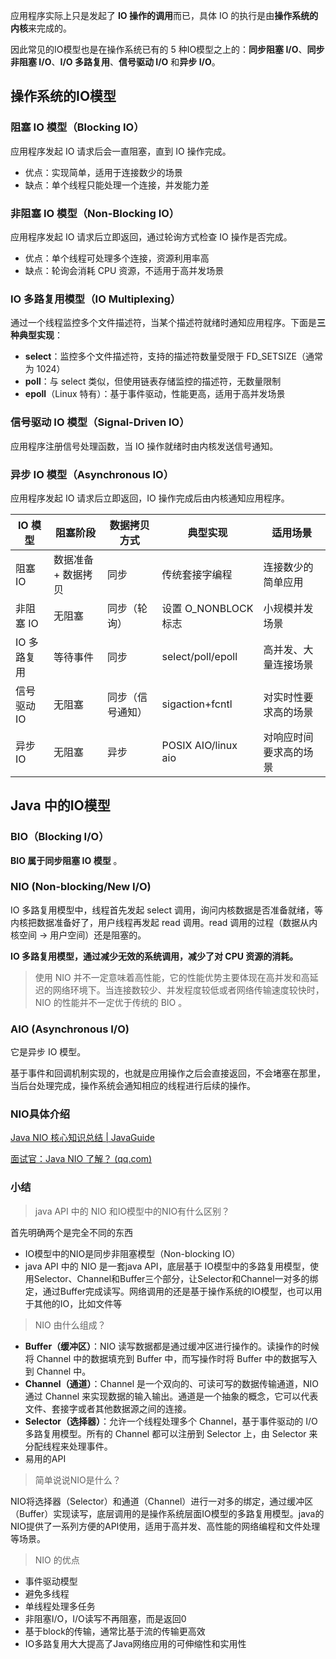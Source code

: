 应用程序实际上只是发起了 **IO 操作的调用**而已，具体 IO 的执行是由**操作系统的内核**来完成的。

因此常见的IO模型也是在操作系统已有的 5 种IO模型之上的：**同步阻塞 I/O**、**同步非阻塞 I/O**、**I/O 多路复用**、**信号驱动 I/O** 和**异步 I/O**。
## 操作系统的IO模型
### 阻塞 IO 模型（Blocking IO）
应用程序发起 IO 请求后会一直阻塞，直到 IO 操作完成。
- 优点：实现简单，适用于连接数少的场景
- 缺点：单个线程只能处理一个连接，并发能力差
### 非阻塞 IO 模型（Non-Blocking IO）
应用程序发起 IO 请求后立即返回，通过轮询方式检查 IO 操作是否完成。
- 优点：单个线程可处理多个连接，资源利用率高
- 缺点：轮询会消耗 CPU 资源，不适用于高并发场景
### IO 多路复用模型（IO Multiplexing）
通过一个线程监控多个文件描述符，当某个描述符就绪时通知应用程序。下面是**三种典型实现**：
- **select**：监控多个文件描述符，支持的描述符数量受限于 FD_SETSIZE（通常为 1024）
- **poll**：与 select 类似，但使用链表存储监控的描述符，无数量限制
- **epoll**（Linux 特有）：基于事件驱动，性能更高，适用于高并发场景

### 信号驱动 IO 模型（Signal-Driven IO）

应用程序注册信号处理函数，当 IO 操作就绪时由内核发送信号通知。
### 异步 IO 模型（Asynchronous IO）
应用程序发起 IO 请求后立即返回，IO 操作完成后由内核通知应用程序。

| IO 模型   | 阻塞阶段        | 数据拷贝方式   | 典型实现                | 适用场景        |
| ------- | ----------- | -------- | ------------------- | ----------- |
| 阻塞 IO   | 数据准备 + 数据拷贝 | 同步       | 传统套接字编程             | 连接数少的简单应用   |
| 非阻塞 IO  | 无阻塞         | 同步（轮询）   | 设置 O_NONBLOCK 标志    | 小规模并发场景     |
| IO 多路复用 | 等待事件        | 同步       | select/poll/epoll   | 高并发、大量连接场景  |
| 信号驱动 IO | 无阻塞         | 同步（信号通知） | sigaction+fcntl     | 对实时性要求高的场景  |
| 异步 IO   | 无阻塞         | 异步       | POSIX AIO/linux aio | 对响应时间要求高的场景 |
## Java 中的IO模型
### BIO（Blocking I/O）
**BIO 属于同步阻塞 IO 模型** 。
### NIO (Non-blocking/New I/O)
IO 多路复用模型中，线程首先发起 select 调用，询问内核数据是否准备就绪，等内核把数据准备好了，用户线程再发起 read 调用。read 调用的过程（数据从内核空间 -> 用户空间）还是阻塞的。

**IO 多路复用模型，通过减少无效的系统调用，减少了对 CPU 资源的消耗。**

> 使用 NIO 并不一定意味着高性能，它的性能优势主要体现在高并发和高延迟的网络环境下。当连接数较少、并发程度较低或者网络传输速度较快时，NIO 的性能并不一定优于传统的 BIO 。

### AIO (Asynchronous I/O)
它是异步 IO 模型。

基于事件和回调机制实现的，也就是应用操作之后会直接返回，不会堵塞在那里，当后台处理完成，操作系统会通知相应的线程进行后续的操作。

### NIO具体介绍
[Java NIO 核心知识总结 | JavaGuide](https://javaguide.cn/java/io/nio-basis.html#nio-%E7%AE%80%E4%BB%8B)

[面试官：Java NIO 了解？ (qq.com)](https://mp.weixin.qq.com/s/mZobf-U8OSYQfHfYBEB6KA)
### 小结
> java API 中的 NIO 和IO模型中的NIO有什么区别？

首先明确两个是完全不同的东西
- IO模型中的NIO是同步非阻塞模型（Non-blocking IO）
- java API 中的 NIO 是一套java API，底层基于 IO模型中的多路复用模型，使用Selector、Channel和Buffer三个部分，让Selector和Channel一对多的绑定，通过Buffer完成读写。网络调用的还是基于操作系统的IO模型，也可以用于其他的IO，比如文件等

> NIO 由什么组成？
- **Buffer（缓冲区）**：NIO 读写数据都是通过缓冲区进行操作的。读操作的时候将 Channel 中的数据填充到 Buffer 中，而写操作时将 Buffer 中的数据写入到 Channel 中。
- **Channel（通道）**：Channel 是一个双向的、可读可写的数据传输通道，NIO 通过 Channel 来实现数据的输入输出。通道是一个抽象的概念，它可以代表文件、套接字或者其他数据源之间的连接。
- **Selector（选择器）**：允许一个线程处理多个 Channel，基于事件驱动的 I/O 多路复用模型。所有的 Channel 都可以注册到 Selector 上，由 Selector 来分配线程来处理事件。
- 易用的API

> 简单说说NIO是什么？

NIO将选择器（Selector）和通道（Channel）进行一对多的绑定，通过缓冲区（Buffer）实现读写，底层调用的是操作系统层面IO模型的多路复用模型。java的NIO提供了一系列方便的API使用，适用于高并发、高性能的网络编程和文件处理等场景。

> NIO 的优点
- 事件驱动模型
- 避免多线程
- 单线程处理多任务
- 非阻塞I/O，I/O读写不再阻塞，而是返回0
- 基于block的传输，通常比基于流的传输更高效
- IO多路复用大大提高了Java网络应用的可伸缩性和实用性